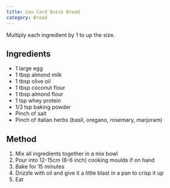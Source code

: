 ```yaml
---
title: Low Card Quick Bread
category: Bread
---
```


Multiply each ingredient by 1 to up the size.

## Ingredients

- 1 large egg
- 1 tbsp almond milk
- 1 tbsp olive oil
- 1 tbsp coconut flour
- 1 tbsp almond flour
- 1 tsp whey protein
- 1/3 tsp baking powder
- Pinch of salt
- Pinch of italian herbs (basil, oregano, rosemary, marjoram)

## Method

1. Mix all ingredients together in a mix bowl
2. Pour into 12-15cm (6-6 inch) cooking moulds if on hand
3. Bake for 15 minutes
4. Drizzle with oil and give it a little blast in a pan to crisp it up
5. Eat
